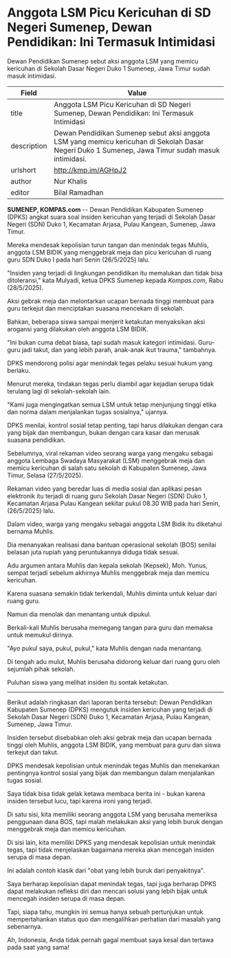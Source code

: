 # Anggota LSM Picu Kericuhan di SD Negeri Sumenep, Dewan Pendidikan: Ini Termasuk Intimidasi

Dewan Pendidikan Sumenep sebut aksi anggota LSM yang memicu kericuhan di Sekolah Dasar Negeri Duko 1 Sumenep, Jawa Timur sudah masuk intimidasi.

| Field       | Value                                                       |
|-------------|-------------------------------------------------------------|
| title       | Anggota LSM Picu Kericuhan di SD Negeri Sumenep, Dewan Pendidikan: Ini Termasuk Intimidasi |
| description | Dewan Pendidikan Sumenep sebut aksi anggota LSM yang memicu kericuhan di Sekolah Dasar Negeri Duko 1 Sumenep, Jawa Timur sudah masuk intimidasi. |
| urlshort    | http://kmp.im/AGHpJ2 |
| author      | Nur Khalis |
| editor      | Bilal Ramadhan |

**SUMENEP, KOMPAS.com** -- Dewan Pendidikan Kabupaten Sumenep (DPKS) angkat suara soal insiden kericuhan yang terjadi di Sekolah Dasar Negeri (SDN) Duko 1, Kecamatan Arjasa, Pulau Kangean, Sumenep, Jawa Timur.

Mereka mendesak kepolisian turun tangan dan menindak tegas Muhlis, anggota LSM BIDIK yang menggebrak meja dan picu kericuhan di ruang guru SDN Duko I pada hari Senin (26/5/2025) lalu.

\"Insiden yang terjadi di lingkungan pendidikan itu memalukan dan tidak bisa ditoleransi,\" kata Mulyadi, ketua DPKS Sumenep kepada *Kompas.com*, Rabu (28/5/2025).

Aksi gebrak meja dan melontarkan ucapan bernada tinggi membuat para guru terkejut dan menciptakan suasana mencekam di sekolah.

Bahkan, beberapa siswa sampai menjerit ketakutan menyaksikan aksi arogansi yang dilakukan oleh anggota LSM BIDIK.

\"Ini bukan cuma debat biasa, tapi sudah masuk kategori intimidasi. Guru-guru jadi takut, dan yang lebih parah, anak-anak ikut trauma,\" tambahnya.

DPKS mendorong polisi agar menindak tegas pelaku sesuai hukum yang berlaku.

Menurut mereka, tindakan tegas perlu diambil agar kejadian serupa tidak terulang lagi di sekolah-sekolah lain.

\"Kami juga mengingatkan semua LSM untuk tetap menjunjung tinggi etika dan norma dalam menjalankan tugas sosialnya,\" ujarnya.

DPKS menilai, kontrol sosial tetap penting, tapi harus dilakukan dengan cara yang bijak dan membangun, bukan dengan cara kasar dan merusak suasana pendidikan.

Sebelumnya, viral rekaman video seorang warga yang mengaku sebagai anggota Lembaga Swadaya Masyarakat (LSM) menggebrak meja dan memicu kericuhan di salah satu sekolah di Kabupaten Sumenep, Jawa Timur, Selasa (27/5/2025).

Rekaman video yang beredar luas di media sosial dan aplikasi pesan elektronik itu terjadi di ruang guru Sekolah Dasar Negeri (SDN) Duko 1, Kecamatan Arjasa Pulau Kangean sekitar pukul 08.30 WIB pada hari Senin, (26/5/2025) lalu.

Dalam video, warga yang mengaku sebagai anggota LSM Bidik itu diketahui bernama Muhlis.

Dia menanyakan realisasi dana bantuan operasional sekolah (BOS) senilai belasan juta rupiah yang peruntukannya diduga tidak sesuai.

Adu argumen antara Muhlis dan kepala sekolah (Kepsek), Moh. Yunus, sempat terjadi sebelum akhirnya Muhlis menggebrak meja dan memicu kericuhan.

Karena suasana semakin tidak terkendali, Muhlis diminta untuk keluar dari ruang guru.

Namun dia menolak dan menantang untuk dipukul.

Berkali-kali Muhlis berusaha memegang tangan para guru dan memaksa untuk memukul dirinya.

\"Ayo pukul saya, pukul, pukul,\" kata Muhlis dengan nada menantang.

Di tengah adu mulut, Muhlis berusaha didorong keluar dari ruang guru oleh sejumlah pihak sekolah.

Puluhan siswa yang melihat insiden itu sontak ketakutan.

---
Berikut adalah ringkasan dari laporan berita tersebut: Dewan Pendidikan Kabupaten Sumenep (DPKS) mengutuk insiden kericuhan yang terjadi di Sekolah Dasar Negeri (SDN) Duko 1, Kecamatan Arjasa, Pulau Kangean, Sumenep, Jawa Timur.

 Insiden tersebut disebabkan oleh aksi gebrak meja dan ucapan bernada tinggi oleh Muhlis, anggota LSM BIDIK, yang membuat para guru dan siswa terkejut dan takut.

 DPKS mendesak kepolisian untuk menindak tegas Muhlis dan menekankan pentingnya kontrol sosial yang bijak dan membangun dalam menjalankan tugas sosial.



Saya tidak bisa tidak gelak ketawa membaca berita ini - bukan karena insiden tersebut lucu, tapi karena ironi yang terjadi.

 Di satu sisi, kita memiliki seorang anggota LSM yang berusaha memeriksa penggunaan dana BOS, tapi malah melakukan aksi yang lebih buruk dengan menggebrak meja dan memicu kericuhan.

 Di sisi lain, kita memiliki DPKS yang mendesak kepolisian untuk menindak tegas, tapi tidak menjelaskan bagaimana mereka akan mencegah insiden serupa di masa depan.

 Ini adalah contoh klasik dari "obat yang lebih buruk dari penyakitnya".

 Saya berharap kepolisian dapat menindak tegas, tapi juga berharap DPKS dapat melakukan refleksi diri dan mencari solusi yang lebih bijak untuk mencegah insiden serupa di masa depan.

 Tapi, siapa tahu, mungkin ini semua hanya sebuah pertunjukan untuk mempertahankan status quo dan mengalihkan perhatian dari masalah yang sebenarnya.

 Ah, Indonesia, Anda tidak pernah gagal membuat saya kesal dan tertawa pada saat yang sama!

